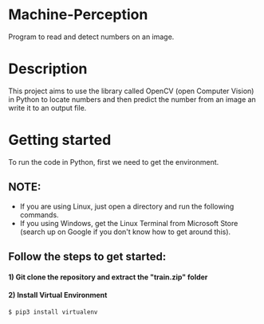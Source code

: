 # Machine-Perception
Program to read and detect numbers on an image.

# Description
This project aims to use the library called OpenCV (open Computer Vision) in Python to locate numbers and then predict the number from an image an write it to an output file.

# Getting started
To run the code in Python, first we need to get the environment. 

## NOTE:

- If you are using Linux, just open a directory and run the following commands. 
- If you using Windows, get the Linux Terminal from Microsoft Store (search up on Google if you don't know how to get around this).

## Follow the steps to get started:

#### 1) Git clone the repository and extract the "train.zip" folder

#### 2) Install Virtual Environment
```shell
$ pip3 install virtualenv
```




